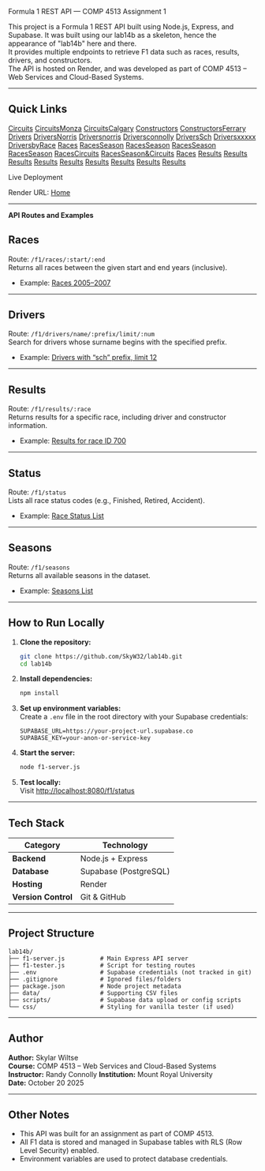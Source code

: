 Formula 1 REST API — COMP 4513 Assignment 1

This project is a Formula 1 REST API built using Node.js, Express, and Supabase. It was built using our lab14b as a skeleton, hence the appearance of "lab14b" here and there.  
It provides multiple endpoints to retrieve F1 data such as races, results, drivers, and constructors.  
The API is hosted on Render, and was developed as part of COMP 4513 – Web Services and Cloud-Based Systems.

---

## Quick Links
[Circuits](https://four513assignment1-iqjw.onrender.com/api/circuits)
[CircuitsMonza](https://four513assignment1-iqjw.onrender.com/api/circuits/monza)
[CircuitsCalgary](https://four513assignment1-iqjw.onrender.com/api/circuits/calgary)
[Constructors](https://four513assignment1-iqjw.onrender.com/api/constructors)
[ConstructorsFerrary](https://four513assignment1-iqjw.onrender.com/api/constructors/ferrari)
[Drivers](https://four513assignment1-iqjw.onrender.com/api/drivers)
[DriversNorris](https://four513assignment1-iqjw.onrender.com/api/drivers/Norris)
[Driversnorris](https://four513assignment1-iqjw.onrender.com/api/drivers/norris)
[Driversconnolly](https://four513assignment1-iqjw.onrender.com/api/drivers/connolly)
[DriversSch](https://four513assignment1-iqjw.onrender.com/api/drivers/search/sch)
[Driversxxxxx](https://four513assignment1-iqjw.onrender.com/api/drivers/search/xxxxx)
[DriversbyRace](https://four513assignment1-iqjw.onrender.com/api/drivers/race/1069)
[Races](https://four513assignment1-iqjw.onrender.com/api/races/1034)
[RacesSeason](https://four513assignment1-iqjw.onrender.com/api/races/season/20210)
[RacesSeason](https://four513assignment1-iqjw.onrender.com/api/races/season/1800)
[RacesSeason](https://four513assignment1-iqjw.onrender.com/api/races/season/2020/5)
[RacesSeason](https://four513assignment1-iqjw.onrender.com/api/races/season/2020/100)
[RacesCircuits](https://four513assignment1-iqjw.onrender.com/api/races/circuits/7)
[RacesSeason&Circuits](https://four513assignment1-iqjw.onrender.com/api/races/circuits/7/season/2015/2022)
[Races](https://four513assignment1-iqjw.onrender.com/api/races/circuits/7/season/2022/2022)
[Results](https://four513assignment1-iqjw.onrender.com/api/results/1106)
[Results](https://four513assignment1-iqjw.onrender.com/api/results/driver/max_verstappen)
[Results](https://four513assignment1-iqjw.onrender.com/api/results/driver/connolly)
[Results](https://four513assignment1-iqjw.onrender.com/api/results/drivers/sainz/seasons/2021/2022)
[Results](https://four513assignment1-iqjw.onrender.com/api/results/drivers/sainz/seasons/2035/2022)
[Results](https://four513assignment1-iqjw.onrender.com/api/qualifying/1106)
[Results](https://four513assignment1-iqjw.onrender.com/api/standings/drivers/1120)
[Results](https://four513assignment1-iqjw.onrender.com/api/standings/constructors/1120)
[Results](https://four513assignment1-iqjw.onrender.com/api/standings/constructors/asds)

Live Deployment

Render URL: [Home](https://four513assignment1-iqjw.onrender.com)

--- 

**API Routes and Examples**

## Races
Route: `/f1/races/:start/:end`  
Returns all races between the given start and end years (inclusive).

- Example: [Races 2005–2007](https://four513assignment1-iqjw.onrender.com/api/races/2005/2007)

---

## Drivers
Route: `/f1/drivers/name/:prefix/limit/:num`  
Search for drivers whose surname begins with the specified prefix.

- Example: [Drivers with “sch” prefix, limit 12](https://four513assignment1-iqjw.onrender.com/api/drivers/name/sch/limit/12)

---

## Results
Route: `/f1/results/:race`  
Returns results for a specific race, including driver and constructor information.

- Example: [Results for race ID 700](https://four513assignment1-iqjw.onrender.com/api/results/700)

---

## Status
Route: `/f1/status`  
Lists all race status codes (e.g., Finished, Retired, Accident).

- Example: [Race Status List](https://four513assignment1-iqjw.onrender.com/api/status)

---

## Seasons
Route: `/f1/seasons`  
Returns all available seasons in the dataset.

- Example: [Seasons List](https://four513assignment1-iqjw.onrender.com/api/seasons)

---

## How to Run Locally

1. **Clone the repository:**
   ```bash
   git clone https://github.com/SkyW32/lab14b.git
   cd lab14b
   ```

2. **Install dependencies:**
   ```bash
   npm install
   ```

3. **Set up environment variables:**  
   Create a `.env` file in the root directory with your Supabase credentials:
   ```
   SUPABASE_URL=https://your-project-url.supabase.co
   SUPABASE_KEY=your-anon-or-service-key
   ```

4. **Start the server:**
   ```bash
   node f1-server.js
   ```

5. **Test locally:**  
   Visit [http://localhost:8080/f1/status](http://localhost:8080/api/status)

---

## Tech Stack

| Category | Technology |
|-----------|-------------|
| **Backend** | Node.js + Express |
| **Database** | Supabase (PostgreSQL) |
| **Hosting** | Render |
| **Version Control** | Git & GitHub |

---

## Project Structure

```
lab14b/
├── f1-server.js          # Main Express API server
├── f1-tester.js          # Script for testing routes
├── .env                  # Supabase credentials (not tracked in git)
├── .gitignore            # Ignored files/folders
├── package.json          # Node project metadata
├── data/                 # Supporting CSV files
├── scripts/              # Supabase data upload or config scripts
└── css/                  # Styling for vanilla tester (if used)
```

---

## Author

**Author:** Skylar Wiltse  
**Course:** COMP 4513 – Web Services and Cloud-Based Systems  
**Instructor:** Randy Connolly
**Institution:** Mount Royal University  
**Date:** October 20 2025

---

## Other Notes

- This API was built for an assignment as part of COMP 4513.  
- All F1 data is stored and managed in Supabase tables with RLS (Row Level Security) enabled.  
- Environment variables are used to protect database credentials.
